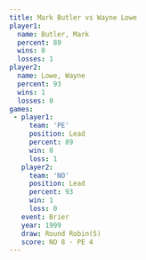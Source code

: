 ```yaml
---
title: Mark Butler vs Wayne Lowe
player1:            
  name: Butler, Mark
  percent: 89       
  wins: 0           
  losses: 1         
player2:            
  name: Lowe, Wayne 
  percent: 93       
  wins: 1           
  losses: 0         
games:
 - player1:        
     team: 'PE'    
     position: Lead
     percent: 89   
     win: 0        
     loss: 1       
   player2:        
     team: 'NO'    
     position: Lead
     percent: 93   
     win: 1        
     loss: 0       
   event: Brier        
   year: 1999          
   draw: Round Robin(5)
   score: NO 8 - PE 4  
---
```

